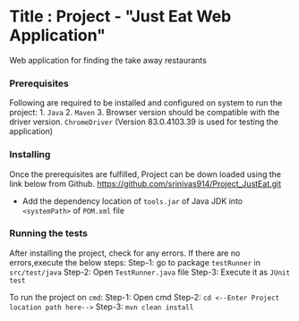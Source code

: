 # Title : Project - "Just Eat Web Application"
Web application for finding the take away restaurants

### Prerequisites
Following are required to be installed and configured on system to run the project:
	1. `Java`
	2. `Maven`
	3. Browser version should be compatible with the driver version.
	   `ChromeDriver` (Version 83.0.4103.39 is used for testing the application)

### Installing
Once the prerequisites are fulfilled, Project can be down loaded using the link below from Github.
https://github.com/srinivas914/Project_JustEat.git

- Add the dependency location of `tools.jar` of Java JDK into `<systemPath>` of `POM.xml` file

### Running the tests
After installing the project, check for any errors. 
If there are no errors,execute the below steps:
	Step-1:  go to package `testRunner` in `src/test/java`
	Step-2: Open `TestRunner.java` file
	Step-3: Execute it as `JUnit test`

To run the project on `cmd`:
	Step-1: Open cmd
	Step-2: `cd <--Enter Project location path here-->`
	Step-3: `mvn clean install`
